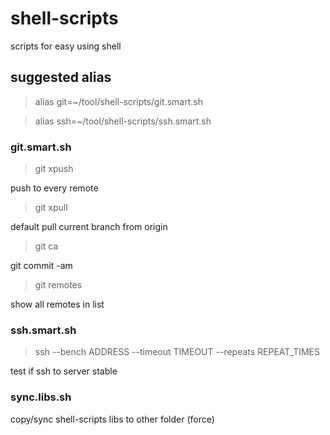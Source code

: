 shell-scripts
=============

scripts for easy using shell


## suggested alias ##

> alias git=~/tool/shell-scripts/git.smart.sh

> alias ssh=~/tool/shell-scripts/ssh.smart.sh


### git.smart.sh ###

> git xpush

push to every remote

> git xpull

default pull current branch from origin

> git ca

git commit -am

> git remotes

show all remotes in list


### ssh.smart.sh ###

> ssh --bench ADDRESS --timeout TIMEOUT --repeats REPEAT_TIMES

test if ssh to server stable


### sync.libs.sh ###

copy/sync shell-scripts libs to other folder (force)
